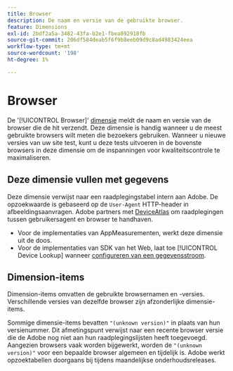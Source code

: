 ```yaml
---
title: Browser
description: De naam en versie van de gebruikte browser.
feature: Dimensions
exl-id: 2bdf2a5a-3482-43fa-b2e1-fbea892918fb
source-git-commit: 206df584deab5f6f9b8eeb09d9c8ad4983424eea
workflow-type: tm+mt
source-wordcount: '198'
ht-degree: 1%

---
```


# Browser

De &#39;[!UICONTROL Browser]&#39; [dimensie](overview.md) meldt de naam en versie van de browser die de hit verzendt. Deze dimensie is handig wanneer u de meest gebruikte browsers wilt meten die bezoekers gebruiken. Wanneer u nieuwe versies van uw site test, kunt u deze tests uitvoeren in de bovenste browsers in deze dimensie om de inspanningen voor kwaliteitscontrole te maximaliseren.

## Deze dimensie vullen met gegevens

Deze dimensie verwijst naar een raadplegingstabel intern aan Adobe. De opzoekwaarde is gebaseerd op de `User-Agent` HTTP-header in afbeeldingsaanvragen. Adobe partners met [DeviceAtlas](https://deviceatlas.com/) om raadplegingen tussen gebruikersagent en browser te handhaven.

* Voor de implementaties van AppMeasurementen, werkt deze dimensie uit de doos.
* Voor de implementaties van SDK van het Web, laat toe [!UICONTROL Device Lookup] wanneer [configureren van een gegevensstroom](https://experienceleague.adobe.com/docs/experience-platform/datastreams/configure.html).

## Dimension-items

Dimension-items omvatten de gebruikte browsernamen en -versies. Verschillende versies van dezelfde browser zijn afzonderlijke dimensie-items.

Sommige dimensie-items bevatten `"(unknown version)"` in plaats van hun versienummer. Dit afmetingspunt verwijst naar een recente browser versie die de Adobe nog niet aan hun raadplegingslijsten heeft toegevoegd. Aangezien browsers vaak worden bijgewerkt, worden de `"(unknown version)"` voor een bepaalde browser algemeen en tijdelijk is. Adobe werkt opzoektabellen doorgaans bij tijdens maandelijkse onderhoudsreleases.